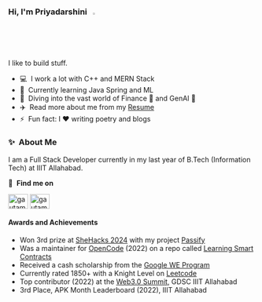### Hi, I'm Priyadarshini &nbsp; <img src="https://media.giphy.com/media/hvRJCLFzcasrR4ia7z/giphy.gif" width="2%">

I like to build stuff. 

- 💻 &nbsp;I work a lot with C++ and MERN Stack
- 📖 &nbsp;Currently learning Java Spring and ML 
- 🤿 &nbsp;Diving into the vast world of Finance 💸 and GenAI 🤖
- ✈️ &nbsp;Read more about me from my [Resume](https://drive.google.com/file/d/1ZZSNrI5olLNJ-wBWu-bBtCiEs674s1C-/view)
- ⚡ &nbsp;Fun fact: I ❤️ writing poetry and blogs

### ✨&nbsp; About Me

I am a Full Stack Developer currently in my last year of B.Tech (Information Tech) at IIIT Allahabad. 

🔗 &nbsp;**Find me on**
<p align="left">

<a href="https://linkedin.com/in/priyadarshini03" target="blank"><img align="center" src="https://raw.githubusercontent.com/rahuldkjain/github-profile-readme-generator/master/src/images/icons/Social/linked-in-alt.svg" alt="gautamkrishnar" height="30" width="40" /></a>
<a href="https://x.com/priyodorshini_" target="blank"><img align="center" src="https://raw.githubusercontent.com/rahuldkjain/github-profile-readme-generator/master/src/images/icons/Social/twitter.svg" alt="gautamkrishnar" height="30" width="40" /></a>

#### Awards and Achievements
- Won 3rd prize at [SheHacks 2024](https://shehacks-7.devfolio.co/) with my project [Passify](https://github.com/tsunami03/Passify)
- Was a maintainer for [OpenCode](https://github.com/opencodeiiita) (2022) on a repo called [Learning Smart Contracts](https://github.com/opencodeiiita/Learning-Smart-Contracts)
- Received a cash scholarship from the [Google WE Program](https://we.talentsprint.com/)
- Currently rated 1850+ with a Knight Level on [Leetcode](https://leetcode.com/tsunami)
- Top contributor (2022) at the [Web3.0 Summit](https://x.com/Gdsciiita/status/1528047979902509057), GDSC IIIT Allahabad 
- 3rd Place, APK Month Leaderboard (2022), IIIT Allahabad
